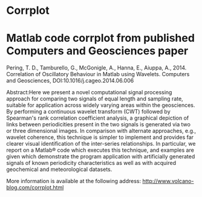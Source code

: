 Corrplot
===================================================================
Matlab code corrplot from published Computers and Geosciences paper
===================================================================
Pering, T. D., Tamburello, G., McGonigle, A., Hanna, E., Aiuppa, A.,
2014. Correlation of Oscillatory Behaviour in Matlab using Wavelets.
Computers and Geosciences, DOI:10.1016/j.cageo.2014.06.006

Abstract:Here we present a novel computational signal processing 
approach for comparing two signals of equal length and sampling 
rate, suitable for application across widely varying areas within
the geosciences. By performing a continuous wavelet transform (CWT) 
followed by Spearman's rank correlation coefficient analysis, a 
graphical depiction of links between periodicities present in the 
two signals is generated via two or three dimensional images. In 
comparison with alternate approaches, e.g., wavelet coherence, 
this technique is simpler to implement and provides far clearer 
visual identification of the inter-series relationships. In 
particular, we report on a Matlab® code which executes this 
technique, and examples are given which demonstrate the program 
application with artificially generated signals of known 
periodicity characteristics as well as with acquired geochemical
and meteorological datasets.

More information is available at the following address:
http://www.volcano-blog.com/corrplot.html 